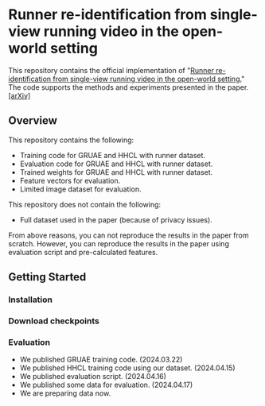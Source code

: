 # Runner re-identification from single-view running video in the open-world setting
This repository contains the official implementation of "[Runner re-identification from single-view running video in the open-world setting.](https://link.springer.com/article/10.1007/s11042-024-18881-x)" The code supports the methods and experiments presented in the paper. [[arXiv]](https://arxiv.org/abs/2310.11700)

## Overview
This repository contains the following:
- Training code for GRUAE and HHCL with runner dataset.
- Evaluation code for GRUAE and HHCL with runner dataset.
- Trained weights for GRUAE and HHCL with runner dataset.
- Feature vectors for evaluation.
- Limited image dataset for evaluation.

This repository does not contain the following:
- Full dataset used in the paper (because of privacy issues).

From above reasons, you can not reproduce the results in the paper from scratch. However, you can reproduce the results in the paper using evaluation script and pre-calculated features.

## Getting Started
### Installation


### Download checkpoints


### Evaluation


- We published GRUAE training code. (2024.03.22)
- We published HHCL training code using our dataset. (2024.04.15)
- We published evaluation script. (2024.04.16)
- We published some data for evaluation. (2024.04.17)
- We are preparing data now.
